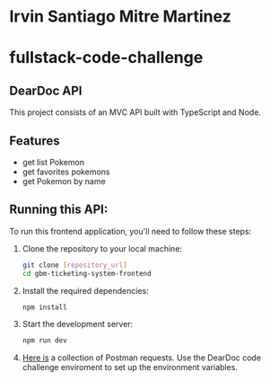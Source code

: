 # Irvin Santiago Mitre Martinez
# fullstack-code-challenge


## DearDoc API
This project consists of an MVC API built with TypeScript and Node.

## Features
- get list Pokemon
- get favorites pokemons
- get Pokemon by name


## Running this API:
To run this frontend application, you'll need to follow these steps:

1. Clone the repository to your local machine:

   ```bash
   git clone [repository_url]
   cd gbm-ticketing-system-frontend
   ```

2. Install the required dependencies:

   ```bash
   npm install
   ```

3. Start the development server:

    ```bash
    npm run dev
    ```

4. [Here is](https://www.postman.com/bold-space-164713/workspace/deardoc/collection/25299245-37712e30-7e1e-4abb-9a15-20b4838e45df?action=share&creator=25299245&active-environment=25299245-cd0e461d-2160-413c-bfdf-2004fa6f72c1) a collection of Postman requests. Use the DearDoc code challenge enviroment to set up the environment variables.
